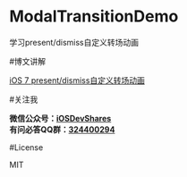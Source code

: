 # ModalTransitionDemo
学习present/dismiss自定义转场动画

#博文讲解

[iOS 7 present/dismiss自定义转场动画](http://www.henishuo.com/ios-7-presentdismiss-transitioning/)

#关注我

**微信公众号：[iOSDevShares](http://www.henishuo.com/)**<br>
**有问必答QQ群：[324400294](http://www.henishuo.com/)**

#License

MIT
